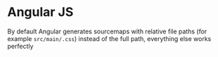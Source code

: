 # Angular JS
By default Angular generates sourcemaps with relative file paths (for example `src/main/.css`) instead of the full path, everything else works perfectly
